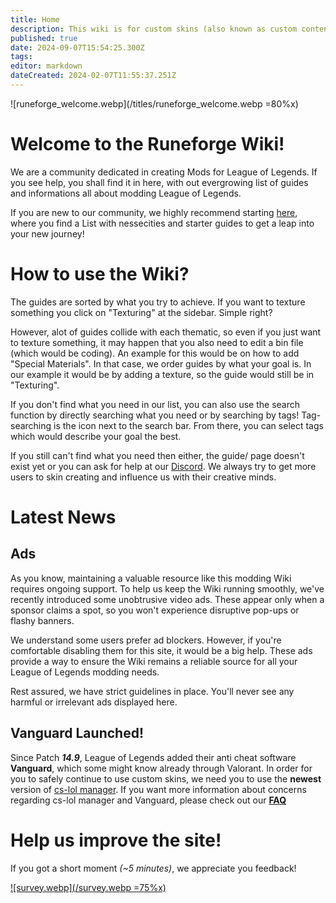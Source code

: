 ```yaml
---
title: Home
description: This wiki is for custom skins (also known as custom content) and provides a source of information across the League of Legends modding community.
published: true
date: 2024-09-07T15:54:25.300Z
tags: 
editor: markdown
dateCreated: 2024-02-07T11:55:37.251Z
---
```


![runeforge_welcome.webp](/titles/runeforge_welcome.webp =80%x)

# **Welcome to the Runeforge Wiki!**

We are a community dedicated in creating Mods for League of Legends. If you see help, you shall find it in here, with out evergrowing list of guides and informations all about modding League of Legends. 

If you are new to our community, we highly recommend starting [here](/core-guides/get-started), where you find a List with nessecities and starter guides to get a leap into your new journey!

# How to use the Wiki?

The guides are sorted by what you try to achieve. If you want to texture something you click on "Texturing" at the sidebar. Simple right?

However, alot of guides collide with each thematic, so even if you just want to texture something, it may happen that you also need to edit a bin file (which would be coding). An example for this would be on how to add "Special Materials". In that case, we order guides by what your goal is. In our example it would be by adding a texture, so the guide would still be in "Texturing".

If you don't find what you need in our list, you can also use the search function by directly searching what you need or by searching by tags! Tag-searching is the icon next to the search bar. From there, you can select tags which would describe your goal the best.

If you still can't find what you need then either, the guide/ page doesn't exist yet or you can ask for help at our [Discord](https://discord.com/invite/runeforge). We always try to get more users to skin creating and influence us with their creative minds.

# Latest News

## Ads

As you know, maintaining a valuable resource like this modding Wiki requires ongoing support. To help us keep the Wiki running smoothly, we've recently introduced some unobtrusive video ads. These appear only when a sponsor claims a spot, so you won't experience disruptive pop-ups or flashy banners.

We understand some users prefer ad blockers. However, if you're comfortable disabling them for this site, it would be a big help.  These ads provide a way to ensure the Wiki remains a reliable source for all your League of Legends modding needs.

Rest assured, we have strict guidelines in place. You'll never see any harmful or irrelevant ads displayed here.

## Vanguard Launched!

Since Patch _**14.9**_, League of Legends added their anti cheat software **Vanguard**, which some might know already through Valorant. In order for you to safely continue to use custom skins, we need you to use the **newest** version of [cs-lol manager](https://github.com/LeagueToolkit/cslol-manager/releases). 
If you want more information about concerns regarding cs-lol manager and Vanguard, please check out our [**FAQ**](/faq#what-about-vanguard)

# Help us improve the site!

If you got a short moment *(~5 minutes)*, we appreciate you feedback!

[![survey.webp](/survey.webp =75%x)](https://forms.gle/jKzcJ6jPtbPmK69d7)



